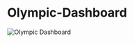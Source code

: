 # Olympic-Dashboard


![Olympic Dashboard](https://user-images.githubusercontent.com/43730246/178105604-82184e35-2491-4330-aaf4-f44dcbc6e824.png)
